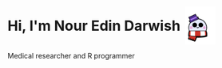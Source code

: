 <div style="display: flex; align-items: center;">
  <span style="font-size: 2em; font-weight: bold; margin-right: 10px;">Hi, I'm Nour Edin Darwish</span>
  <img src="https://raw.githubusercontent.com/adqe404/BrawlStarsAnimatedPins/refs/heads/master/Player%20Pins/Campaigns/BRAWLIDAYS/Gifs/emoji_brawlmas_thanks.gif" width="60">
</div>

Medical researcher and R programmer
